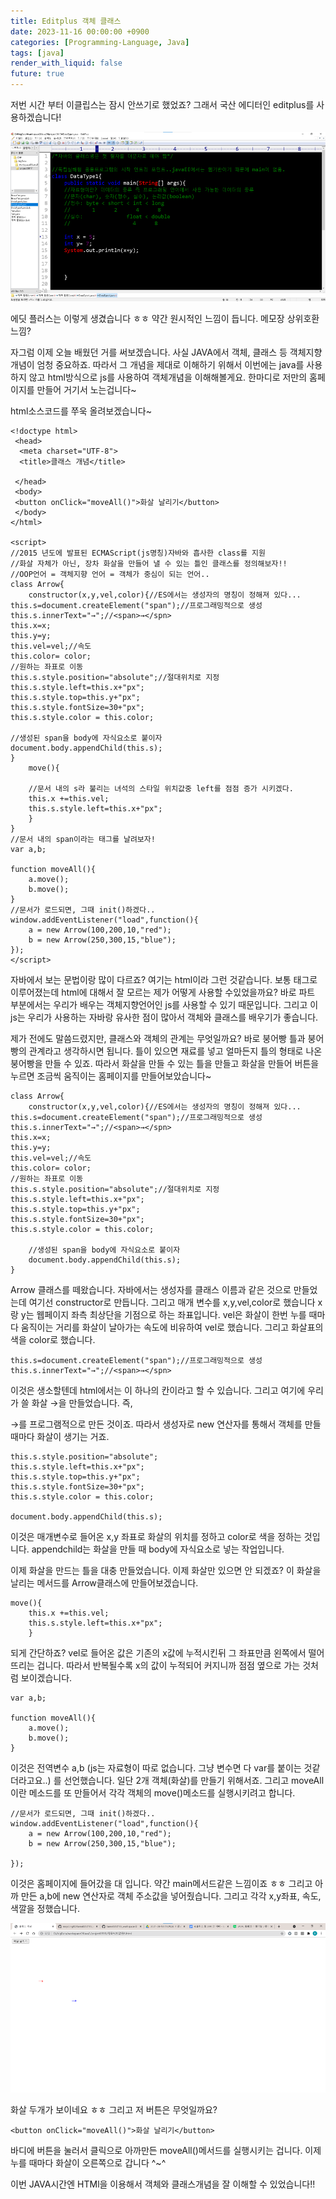```yaml
---
title: Editplus 객체 클래스
date: 2023-11-16 00:00:00 +0900
categories: [Programming-Language, Java]
tags: [java]
render_with_liquid: false
future: true
---
```


저번 시간 부터 이클립스는 잠시 안쓰기로 했었죠? 그래서 국산 에디터인 editplus를 사용하겠습니다!

![Desktop View](/assets/img/Programming-Language/Java/Editplus-Instance-Class/1.png)

에딧 플러스는 이렇게 생겼습니다 ㅎㅎ 약간 원시적인 느낌이 듭니다. 메모장 상위호환느낌?

자그럼 이제 오늘 배웠던 거를 써보겠습니다. 사실 JAVA에서 객체, 클래스 등 객체지향개념이 엄청 중요하죠. 따라서 그 개념을 제대로 이해하기 위해서 이번에는 java를 사용하지 않고 html방식으로 js를 사용하여 객체개념을 이해해볼게요. 한마디로 저만의 홈페이지를 만들어 거기서 노는겁니다~

html소스코드를 쭈욱 올려보겠습니다~

```
<!doctype html>
 <head>
  <meta charset="UTF-8">
  <title>클래스 개념</title>
  
 </head>
 <body>
 <button onClick="moveAll()">화살 날리기</button>
 </body>
</html>

<script>
//2015 년도에 발표된 ECMAScript(js명칭)자바와 흡사한 class를 지원
//화살 자체가 아닌, 장차 화살을 만들어 낼 수 있는 틀인 클래스를 정의해보자!!
//OOP언어 = 객체지향 언어 = 객체가 중심이 되는 언어..
class Arrow{
	constructor(x,y,vel,color){//ES에서는 생성자의 명칭이 정해져 있다...
this.s=document.createElement("span");//프로그래밍적으로 생성
this.s.innerText="→";//<span>→</spn>
this.x=x;
this.y=y;
this.vel=vel;//속도
this.color= color;
//원하는 좌표로 이동
this.s.style.position="absolute";//절대위치로 지정
this.s.style.left=this.x+"px";
this.s.style.top=this.y+"px";
this.s.style.fontSize=30+"px";
this.s.style.color = this.color;

//생성된 span을 body에 자식요소로 붙이자
document.body.appendChild(this.s);
}
	move(){
	
	//문서 내의 s라 불리는 녀석의 스타일 위치값중 left를 점점 증가 시키겠다.
	this.x +=this.vel;
	this.s.style.left=this.x+"px";
	}
}
//문서 내의 span이라는 태그를 날려보자!
var a,b;

function moveAll(){
	a.move();
	b.move();
}
//문서가 로드되면, 그때 init()하겠다..
window.addEventListener("load",function(){
	a = new Arrow(100,200,10,"red");
	b = new Arrow(250,300,15,"blue");
});
</script>
```

자바에서 보는 문법이랑 많이 다르죠? 여기는 html이라 그런 것같습니다. 보통 태그로 이루어졌는데 html에 대해서 잘 모르는 제가 어떻게 사용할 수있었을까요? 바로 <script> </script>파트 부분에서는 우리가 배우는 객체지향언어인 js를 사용할 수 있기 때문입니다. 그리고 이 js는 우리가 사용하는 자바랑 유사한 점이 많아서 객체와 클래스를 배우기가 좋습니다.

제가 전에도 말씀드렸지만, 클래스와 객체의 관계는 무엇일까요? 바로 붕어빵 틀과 붕어빵의 관계라고 생각하시면 됩니다. 틀이 있으면 재료를 넣고 얼마든지 틀의 형태로 나온 붕어빵을 만들 수 있죠. 따라서 화살을 만들 수 있는 틀을 만들고 화살을 만들어 버튼을 누르면 조금씩 움직이는 홈페이지를 만들어보았습니다~

```
class Arrow{
	constructor(x,y,vel,color){//ES에서는 생성자의 명칭이 정해져 있다...
this.s=document.createElement("span");//프로그래밍적으로 생성
this.s.innerText="→";//<span>→</spn>
this.x=x;
this.y=y;
this.vel=vel;//속도
this.color= color;
//원하는 좌표로 이동
this.s.style.position="absolute";//절대위치로 지정
this.s.style.left=this.x+"px";
this.s.style.top=this.y+"px";
this.s.style.fontSize=30+"px";
this.s.style.color = this.color;

	//생성된 span을 body에 자식요소로 붙이자
	document.body.appendChild(this.s);
}
```

Arrow 클래스를 떼왔습니다. 자바에서는 생성자를 클래스 이름과 같은 것으로 만들었는데 여기선 constructor로 만듭니다. 그리고 매개 변수를 x,y,vel,color로 했습니다 x랑 y는 웹페이지 좌측 최상단을 기점으로 하는 좌표입니다. vel은 화살이 한번 누를 때마다 움직이는 거리를 화살이 날아가는 속도에 비유하여 vel로 했습니다. 그리고 화살표의 색을 color로 했습니다.

```
this.s=document.createElement("span");//프로그래밍적으로 생성
this.s.innerText="→";//<span>→</spn>
```

이것은 생소할텐데 html에서는 <span> </span>이 하나의 칸이라고 할 수 있습니다. 그리고 여기에 우리가 쓸 화살 →을 만들었습니다. 즉,

<span>→</span>를 프로그램적으로 만든 것이죠. 따라서 생성자로 new 연산자를 통해서 객체를 만들 때마다 화살이 생기는 거죠.

```
this.s.style.position="absolute";
this.s.style.left=this.x+"px";
this.s.style.top=this.y+"px";
this.s.style.fontSize=30+"px";
this.s.style.color = this.color;

document.body.appendChild(this.s);
```

이것은 매개변수로 들어온 x,y 좌표로 화살의 위치를 정하고 color로 색을 정하는 것입니다. appendchild는 화살을 만들 때 body에 자식요소로 넣는 작업입니다.

이제 화살을 만드는 틀을 대충 만들었습니다. 이제 화살만 있으면 안 되겠죠? 이 화살을 날리는 메서드를 Arrow클래스에 만들어보겠습니다.

```
move(){
	this.x +=this.vel;
	this.s.style.left=this.x+"px";
	}
```

되게 간단하죠? vel로 들어온 값은 기존의 x값에 누적시킨뒤 그 좌표만큼 왼쪽에서 떨어뜨리는 겁니다. 따라서 반복될수록 x의 값이 누적되어 커지니까 점점 옆으로 가는 것처럼 보이겠습니다.

```
var a,b;

function moveAll(){
	a.move();
	b.move();
}
```

이것은 전역변수 a,b (js는 자료형이 따로 없습니다. 그냥 변수면 다 var를 붙이는 것같더라고요..) 를 선언했습니다. 일단 2개 객체(화살)를 만들기 위해서죠. 그리고 moveAll이란 메소드를 또 만들어서 각각 객체의 move()메소드를 실행시키려고 합니다.

```
//문서가 로드되면, 그때 init()하겠다..
window.addEventListener("load",function(){
	a = new Arrow(100,200,10,"red");
	b = new Arrow(250,300,15,"blue");

});
```

이것은 홈페이지에 들어갔을 대 입니다. 약간 main메서드같은 느낌이죠 ㅎㅎ 그리고 아까 만든 a,b에 new 연산자로 객체 주소값을 넣어줬습니다. 그리고 각각 x,y좌표, 속도, 색깔을 정했습니다.

![Desktop View](/assets/img/Programming-Language/Java/Editplus-Instance-Class/2.png)

화살 두개가 보이네요 ㅎㅎ 그리고 저 버튼은 무엇일까요?

```
<button onClick="moveAll()">화살 날리기</button>
```

바디에 버튼을 눌러서 클릭으로 아까만든 moveAll()메서드를 실행시키는 겁니다. 이제 누를 때마다 화살이 오른쪽으로 갑니다 ^~^

이번 JAVA시간엔 HTMl을 이용해서 객체와 클래스개념을 잘 이해할 수 있었습니다!!